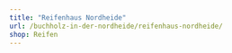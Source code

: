 ```yaml
---
title: "Reifenhaus Nordheide"
url: /buchholz-in-der-nordheide/reifenhaus-nordheide/
shop: Reifen
---
```

